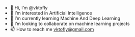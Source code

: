 - 👋 Hi, I’m @vktofly
- 👀 I’m interested in Artificial Intelligence
- 🌱 I’m currently learning Machine And Deep Learning
- 💞️ I’m looking to collaborate on machine learning projects
- 📫 How to reach me vktofly@gmail.com

<!---
vktofly/vktofly is a ✨ special ✨ repository because its `README.md` (this file) appears on your GitHub profile.
You can click the Preview link to take a look at your changes.
--->
